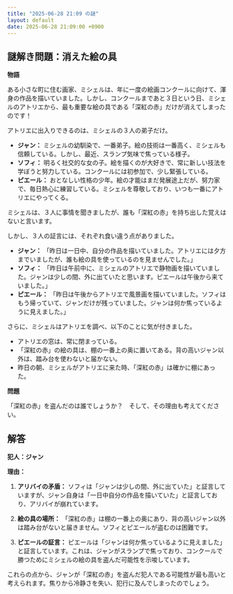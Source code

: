 ```yaml
---
title: "2025-06-28 21:09 の謎"
layout: default
date: 2025-06-28 21:09:00 +0900
---
```

## 謎解き問題：消えた絵の具

**物語**

ある小さな町に住む画家、ミシェルは、年に一度の絵画コンクールに向けて、渾身の作品を描いていました。しかし、コンクールまであと３日という日、ミシェルのアトリエから、最も重要な絵の具である「深紅の赤」だけが消えてしまったのです！

アトリエに出入りできるのは、ミシェルの３人の弟子だけ。

*   **ジャン：** ミシェルの幼馴染で、一番弟子。絵の技術は一番高く、ミシェルも信頼している。しかし、最近、スランプ気味で焦っている様子。
*   **ソフィ：** 明るく社交的な女の子。絵を描くのが大好きで、常に新しい技法を学ぼうと努力している。コンクールには初参加で、少し緊張している。
*   **ピエール：** おとなしい性格の少年。絵の才能はまだ発展途上だが、努力家で、毎日熱心に練習している。ミシェルを尊敬しており、いつも一番にアトリエにやってくる。

ミシェルは、３人に事情を聞きましたが、誰も「深紅の赤」を持ち出した覚えはないと言います。

しかし、３人の証言には、それぞれ食い違う点がありました。

*   **ジャン：** 「昨日は一日中、自分の作品を描いていました。アトリエには夕方までいましたが、誰も絵の具を使っているのを見ませんでした。」
*   **ソフィ：** 「昨日は午前中に、ミシェルのアトリエで静物画を描いていました。ジャンは少しの間、外に出ていたと思います。ピエールは午後から来ていました。」
*   **ピエール：** 「昨日は午後からアトリエで風景画を描いていました。ソフィはもう帰っていて、ジャンだけが残っていました。ジャンは何か焦っているように見えました。」

さらに、ミシェルはアトリエを調べ、以下のことに気が付きました。

*   アトリエの窓は、常に閉まっている。
*   「深紅の赤」の絵の具は、棚の一番上の奥に置いてある。背の高いジャン以外は、踏み台を使わないと届かない。
*   昨日の朝、ミシェルがアトリエに来た時、「深紅の赤」は確かに棚にあった。

**問題**

「深紅の赤」を盗んだのは誰でしょうか？　そして、その理由も考えてください。

## 解答

**犯人：ジャン**

**理由：**

1.  **アリバイの矛盾：** ソフィは「ジャンは少しの間、外に出ていた」と証言していますが、ジャン自身は「一日中自分の作品を描いていた」と証言しており、アリバイが崩れています。

2.  **絵の具の場所：** 「深紅の赤」は棚の一番上の奥にあり、背の高いジャン以外は踏み台がないと届きません。ソフィとピエールが盗むのは困難です。

3.  **ピエールの証言：** ピエールは「ジャンは何か焦っているように見えました」と証言しています。これは、ジャンがスランプで焦っており、コンクールで勝つためにミシェルの絵の具を盗んだ可能性を示唆しています。

これらの点から、ジャンが「深紅の赤」を盗んだ犯人である可能性が最も高いと考えられます。焦りから冷静さを失い、犯行に及んでしまったのでしょう。
